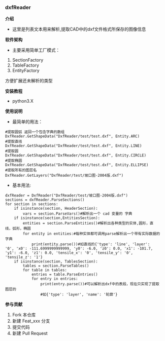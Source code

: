 ### dxfReader


 **介绍** 
- 这里是列表文本用来解析,提取CAD中的dxf文件格式所保存的图像信息

 **软件架构** 
- 主要采用简单工厂模式：


1. SectionFactory
1. TableFactory
1. EntityFactory


方便扩展还未解析的类型


 **安装教程** 
- python3.X

 **使用说明** 

- 最简单的用法：

```
#提取圆弧 返回一个包含字典的数组
DxfReader.GetShapeData("DxfReader/test/test.dxf", Entity.ARC)
#提取直线
DxfReader.GetShapeData("DxfReader/test/test.dxf", Entity.LINE)
#提取圆
DxfReader.GetShapeData("DxfReader/test/test.dxf", Entity.CIRCLE)
#提取椭圆
DxfReader.GetShapeData("DxfReader/test/test.dxf", Entity.ELLIPSE)
#提取所有的图层名
DxfReader.GetLayers("DxfReader/test/坡口图-2004版.dxf")
```

- 基本用法:

```
dxfReader = DxfReader("DxfReader/test/坡口图-2004版.dxf")
sections = dxfReader.ParseSections()
for section in sections:
    if isinstance(section, HeaderSection):
        vars = section.ParseVars()#解析出一个 cad 变量的 字典
    if isinstance(section,EntitiesSection):
        entities = section.ParseEntities()#解析出各种类型的实体,圆形，直线，弧形，椭圆
        for entity in entities:#每种实体都可调用parse解析出一个带有实际数据的字典
            print(entity.parse())#如直线的{'type': 'line', 'layer': '0', 'x0': -111.6999999999999, 'y0': -6.0, 'z0': 0.0, 'x1': -101.7, 'y1': -6.0, 'z1': 0.0, 'tensile_x': '0', 'tensile_y': '0', 'tensile_z': '1'}
    if isinstance(section, TablesSection):
        tables = section.ParseTables()
        for table in tables:
            entries = table.ParseEntries()
            for entry in entries:
                print(entry.parse())#可以解析出dxf中的表段，现在只实现了提取图层的
                #如{'type': 'layer', 'name': '轮廓'}
```


 **参与贡献** 

1. Fork 本仓库
2. 新建 Feat_xxx 分支
3. 提交代码
4. 新建 Pull Request